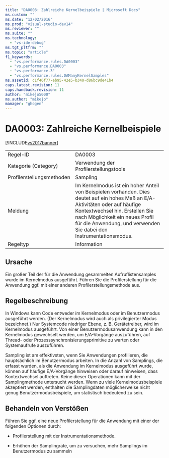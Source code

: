 ```yaml
---
title: "DA0003: Zahlreiche Kernelbeispiele | Microsoft Docs"
ms.custom: ""
ms.date: "12/02/2016"
ms.prod: "visual-studio-dev14"
ms.reviewer: ""
ms.suite: ""
ms.technology: 
  - "vs-ide-debug"
ms.tgt_pltfrm: ""
ms.topic: "article"
f1_keywords: 
  - "vs.performance.rules.DA0003"
  - "vs.performance.DA0003"
  - "vs.performance.3"
  - "vs.performance.rules.DAManyKernelSamples"
ms.assetid: c1f46f77-eb95-42e5-b340-d86bc9de41b4
caps.latest.revision: 11
caps.handback.revision: 11
author: "mikejo5000"
ms.author: "mikejo"
manager: "ghogen"
---
```

# DA0003: Zahlreiche Kernelbeispiele
[!INCLUDE[vs2017banner](../code-quality/includes/vs2017banner.md)]

|||  
|-|-|  
|Regel\-ID|DA0003|  
|Kategorie \(Category\)|Verwendung der Profilerstellungstools|  
|Profilerstellungsmethoden|Sampling|  
|Meldung|Im Kernelmodus ist ein hoher Anteil von Beispielen vorhanden.  Dies deutet auf ein hohes Maß an E\/A\-Aktivitäten oder auf häufige Kontextwechsel hin.  Erstellen Sie nach Möglichkeit ein neues Profil für die Anwendung, und verwenden Sie dabei den Instrumentationsmodus.|  
|Regeltyp|Information|  
  
## Ursache  
 Ein großer Teil der für die Anwendung gesammelten Aufruflistensamples wurde im Kernelmodus ausgeführt.  Führen Sie die Profilerstellung für die Anwendung ggf. mit einer anderen Profilerstellungsmethode aus.  
  
## Regelbeschreibung  
 In Windows kann Code entweder im Kernelmodus oder im Benutzermodus ausgeführt werden. \(Der Kernelmodus wird auch als privilegierter Modus bezeichnet.\) Nur Systemcode niedriger Ebene, z. B. Gerätetreiber, wird im Kernelmodus ausgeführt.  Von einer Benutzermodusanwendung kann in den Kernelmodus gewechselt werden, um E\/A\-Vorgänge auszuführen, auf Thread\- oder Prozesssynchronisierungsprimitive zu warten oder Systemaufrufe auszuführen.  
  
 Sampling ist am effektivsten, wenn Sie Anwendungen profilieren, die hauptsächlich im Benutzermodus arbeiten.  In die Anzahl von Samplings, die erfasst wurden, als die Anwendung im Kernelmodus ausgeführt wurde, können auf häufige E\/A\-Vorgänge hinweisen oder darauf hinweisen, dass Kontextwechsel auftreten.  Keine dieser Operationen kann mit der Samplingmethode untersucht werden.  Wenn zu viele Kernelmodusbeispiele akzeptiert werden, enthalten die Samplingdaten möglicherweise nicht genug Benutzermodusbeispiele, um statistisch bedeutend zu sein.  
  
## Behandeln von Verstößen  
 Führen Sie ggf. eine neue Profilerstellung für die Anwendung mit einer der folgenden Optionen durch:  
  
-   Profilerstellung mit der Instrumentationsmethode.  
  
-   Erhöhen der Samplingrate, um zu versuchen, mehr Samplings im Benutzermodus zu sammeln